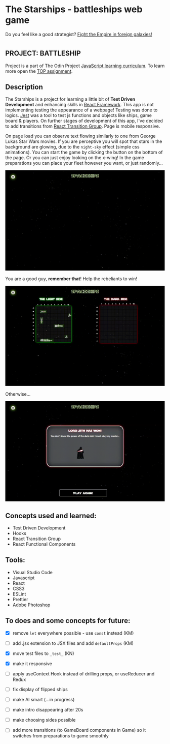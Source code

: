 # The Starships - battleships web game

Do you feel like a good strategist? [Fight the Empire in foreign galaxies!](https://wblachut.github.io/react-project-battleships/) 

#

## PROJECT: BATTLESHIP

Project is a part of The Odin Project [JavaScript learning curriculum](https://www.theodinproject.com/courses/javascript). To learn more open the [TOP assignment](https://www.theodinproject.com/courses/javascript/lessons/battleship).

## Description

The Starships is a project for learning a little bit of **Test Driven Development** and enhancing skills in [React Framework](https://reactjs.org/). This app is not implementing testing the appearance of a webpage! Testing was done to logics. [Jest](https://jestjs.io/) was a tool to test js functions and objects like ships, game board & players. On further stages of development of this app, I've decided to add transitions from [React Transition Group](http://reactcommunity.org/react-transition-group/css-transition). Page is mobile responsive.

On page load you can observe text flowing similarly to one from George Lukas Star Wars movies. If you are perceptive you will spot that stars in the background are glowing, due to the `night-sky` effect (simple css animations). You can start the game by clicking the button on the bottom of the page. Or you can just enjoy looking on the x-wing! In the game preparations you can place your fleet however you want, or just randomly...

![](/public/gifs/preps.gif)

You are a good guy, **remember that**! Help the rebeliants to win!

![](/public/gifs/game.gif)

Otherwise...

![](/public/gifs/lose.gif)

## Concepts used and learned:

- Test Driven Development
- Hooks
- React Transition Group
- React Functional Components

## Tools:

- Visual Studio Code
- Javascript
- React
- CSS3
- ESLint
- Prettier
- Adobe Photoshop

## To does and some concepts for future:


- [X] remove `let` everywhere possible - use `const` instead (KM)
- [ ] add .jsx extension to JSX files and add `defaultProps` (KM)
- [X] move test files to `_test_` (KN)
- [X] make it responsive
- [ ] apply useContext Hook instead of drilling props, or useReducer and Redux
- [ ] fix display of flipped ships
- [ ] make AI smart (...in progress)
- [ ] make intro disappearing after 20s

- [ ] make choosing sides possible
- [ ] add more transitions (to GameBoard components in Game) so it switches from preparations to game smoothly
